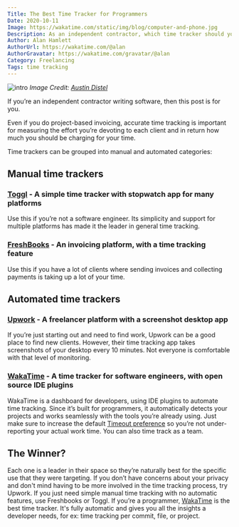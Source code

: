```yaml
---
Title: The Best Time Tracker for Programmers
Date: 2020-10-11
Image: https://wakatime.com/static/img/blog/computer-and-phone.jpg
Description: As an independent contractor, which time tracker should you use?
Author: Alan Hamlett
AuthorUrl: https://wakatime.com/@alan
AuthorGravatar: https://wakatime.com/gravatar/@alan
Category: Freelancing
Tags: time tracking
---
```


![intro](https://wakatime.com/static/img/blog/computer-and-phone.jpg)
*Image Credit: [Austin Distel](https://unsplash.com/photos/gUIJ0YszPig)*

If you’re an independent contractor writing software, then this post is for you.

Even if you do project-based invoicing, accurate time tracking is important for measuring the effort you’re devoting to each client and in return how much you should be charging for your time.

Time trackers can be grouped into manual and automated categories:

## Manual time trackers

### [Toggl][toggl] - A simple time tracker with stopwatch app for many platforms

Use this if you’re not a software engineer.
Its simplicity and support for multiple platforms has made it the leader in general time tracking.

### [FreshBooks][freshbooks] - An invoicing platform, with a time tracking feature

Use this if you have a lot of clients where sending invoices and collecting payments is taking up a lot of your time.

## Automated time trackers

### [Upwork][upwork] - A freelancer platform with a screenshot desktop app

If you’re just starting out and need to find work, Upwork can be a good place to find new clients.
However, their time tracking app takes screenshots of your desktop every 10 minutes.
Not everyone is comfortable with that level of monitoring.

### [WakaTime][wakatime] - A time tracker for software engineers, with open source IDE plugins

WakaTime is a dashboard for developers, using IDE plugins to automate time tracking.
Since it’s built for programmers, it automatically detects your projects and works seamlessly with the tools you’re already using.
Just make sure to increase the default [Timeout preference][timeout] so you’re not under-reporting your actual work time.
You can also time track as a team.

## The Winner?

Each one is a leader in their space so they’re naturally best for the specific use that they were targeting.
If you don’t have concerns about your privacy and don't mind having to be more involved in the time tracking process, try Upwork.
If you just need simple manual time tracking with no automatic features, use Freshbooks or Toggl.
If you’re a programmer, [WakaTime][wakatime] is the best time tracker.
It's fully automatic and gives you all the insights a developer needs, for ex: time tracking per commit, file, or project.


[toggl]: https://www.toggl.com/?utm_source=wakatime
[freshbooks]: https://www.freshbooks.com/?utm_source=wakatime
[upwork]: https://www.buzzfeednews.com/article/carolineodonovan/upwork-freelancers-work-diary-keystrokes-screenshot
[wakatime]: https://wakatime.com/
[timeout]: https://wakatime.com/blog/27-fill-the-gaps-in-your-coding-activity
